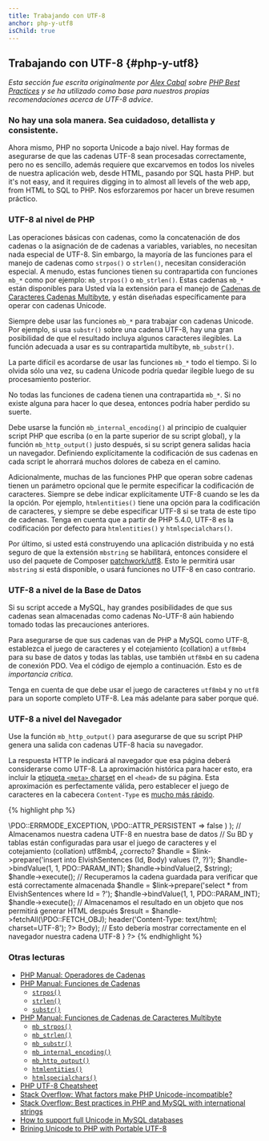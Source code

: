 ```yaml
---
title: Trabajando con UTF-8
anchor: php-y-utf8
isChild: true
---
```


## Trabajando con UTF-8 {#php-y-utf8}

_Esta sección fue escrita originalmente por [Alex Cabal](https://alexcabal.com/) sobre [PHP Best Practices](https://phpbestpractices.org/#utf-8) y se ha utilizado como base para nuestros propias recomendaciones acerca de UTF-8 advice_.

### No hay una sola manera. Sea cuidadoso, detallista y consistente.

Ahora mismo, PHP no soporta Unicode a bajo nivel. Hay formas de asegurarse de que las cadenas UTF-8 sean procesadas correctamente, pero no es sencillo, además requiere que excarvemos en todos los niveles de nuestra aplicación web, desde HTML, pasando por SQL hasta PHP. but it's not easy, and it requires digging in to almost all levels of the web app, from HTML to SQL to PHP. Nos esforzaremos por hacer un breve resumen práctico.

### UTF-8 al nivel de PHP

Las operaciones básicas con cadenas, como la concatenación de dos cadenas o la asignación de de cadenas a variables, variables, no necesitan nada especial de UTF-8. Sin embargo, la mayoría de las funciones para el manejo de cadenas como `strpos()` o `strlen()`, necesitan consideración especial. A menudo, estas funciones tienen su contrapartida con funciones `mb_*` como por ejemplo: `mb_strpos()` o `mb_strlen()`. Estas cadenas `mb_*` están disponibles para Usted vía la extensión para el manejo de [Cadenas de Caracteres Cadenas Multibyte](http://php.net/manual/es/book.mbstring.php), y están diseñadas específicamente para operar con cadenas Unicode.

Siempre debe usar las funciones `mb_*` para trabajar con cadenas Unicode. Por ejemplo, si usa `substr()` sobre una cadena UTF-8, hay una gran posibilidad de que el resultado incluya algunos caracteres ilegibles. La función adecuada a usar es su contrapartida multibyte, `mb_substr()`.

La parte difícil es acordarse de usar las funciones `mb_*` todo el tiempo. Si lo olvida sólo una vez, su cadena Unicode podría quedar ilegible luego de su procesamiento posterior.

No todas las funciones de cadena tienen una contrapartida `mb_*`. Si no existe alguna para hacer lo que desea, entonces podría haber perdido su suerte.

Debe usarse la función `mb_internal_encoding()` al principio de cualquier script PHP que escriba (o en la parte superior de su script global), y la función `mb_http_output()` justo después, si su script genera salidas hacia un navegador. Definiendo explícitamente la codificación de sus cadenas en cada script le ahorrará muchos dolores de cabeza en el camino.

Adicionalmente, muchas de las funciones PHP que operan sobre cadenas tienen un parámetro opcional que le permite especificar la codificación de caracteres. Siempre se debe indicar explícitamente UTF-8 cuando se les da la opción. Por ejemplo, `htmlentities()` tiene una opción para la codificación de caracteres, y siempre se debe especificar UTF-8 si se trata de este tipo de cadenas. Tenga en cuenta que a partir de PHP 5.4.0, UTF-8 es la codificación por defecto para `htmlentities()` y `htmlspecialchars()`.

Por último, si usted está construyendo una aplicación distribuida y no está seguro de que la extensión `mbstring` se habilitará, entonces considere el uso del paquete de Composer [patchwork/utf8](https://packagist.org/packages/patchwork/utf8). Esto le permitirá usar `mbstring` si está disponible, o usará funciones no UTF-8 en caso contrario.

### UTF-8 a nivel de la Base de Datos

Si su script accede a MySQL, hay grandes posibilidades de que sus cadenas sean almacenadas como cadenas No-UTF-8 aún habiendo tomado todas las precauciones anteriores.

Para asegurarse de que sus cadenas van de PHP a MySQL como UTF-8, establezca el juego de caracteres y el cotejamiento (collation) a `utf8mb4` para su base de datos y todas las tablas, use también `utf8mb4` en su cadena de conexión PDO. Vea el código de ejemplo a continuación. Esto es de _importancia crítica_.

Tenga en cuenta de que debe usar el juego de caracteres `utf8mb4` y no `utf8` para un soporte completo UTF-8. Lea más adelante para saber porque qué.

### UTF-8 a nivel del Navegador

Use la función `mb_http_output()` para asegurarse de que su script PHP genera una salida con cadenas UTF-8 hacia su navegador.

La respuesta HTTP le indicará al navegador que esa página deberá considerarse como UTF-8. La aproximación histórica para hacer esto, era incluir la [etiqueta `<meta>` charset](http://htmlpurifier.org/docs/enduser-utf8.html) en el `<head>` de su página. Esta aproximación es perfectamente válida, pero establecer el juego de caracteres en la cabecera `Content-Type` es [mucho más rápido](https://developers.google.com/speed/docs/best-practices/rendering#SpecifyCharsetEarly).

{% highlight php %}
<?php
// Le decimos a PHP que usaremos cadenas UTF-8 hasta el final del script
mb_internal_encoding('UTF-8');

// Le indicamos a PHP que necesitamos una salida UTF-8 hacia el navegador
mb_http_output('UTF-8');

// Nuestra cadena UTF-8 de prueba
$string = 'Êl síla erin lû e-govaned vîn.';

// Transformamos la cadena usando una función multibyte
// Observe que cortamos la cadena en un caracter NO-ASCII con propósitos de demostración
$string = mb_substr($string, 0, 15);

// Conectarse a la base de datos para almacenar la cadena transformada
// Observe el ejemplo PDO en este documento para más información
// ¡Observe el comando `set names utf8mb4`!
$link = new \PDO(
    'mysql:host=your-hostname;dbname=your-db;charset=utf8mb4',
    'your-username',
    'your-password',
    array(
        \PDO::ATTR_ERRMODE => \PDO::ERRMODE_EXCEPTION,
        \PDO::ATTR_PERSISTENT => false
    )
);

// Almacenamos nuestra cadena UTF-8 en nuestra base de datos
// Su BD y tablas están configuradas para usar el juego de caracteres y el cotejamiento (collation) utf8mb4, ¿correcto?
$handle = $link->prepare('insert into ElvishSentences (Id, Body) values (?, ?)');
$handle->bindValue(1, 1, PDO::PARAM_INT);
$handle->bindValue(2, $string);
$handle->execute();

// Recuperamos la cadena guardada para verificar que está correctamente almacenada
$handle = $link->prepare('select * from ElvishSentences where Id = ?');
$handle->bindValue(1, 1, PDO::PARAM_INT);
$handle->execute();

// Almacenamos el resultado en un objeto que nos permitirá generar HTML después
$result = $handle->fetchAll(\PDO::FETCH_OBJ);

header('Content-Type: text/html; charset=UTF-8');
?><!doctype html>
<html>
    <head>
        <meta charset="UTF-8">
        <title>Página de prueba UTF-8</title>
    </head>
    <body>
        <?php
        foreach($result as $row){
            print($row->Body);  // Esto debería mostrar correctamente en el navegador nuestra cadena UTF-8
        }
        ?>
    </body>
</html>
{% endhighlight %}

### Otras lecturas

* [PHP Manual: Operadores de Cadenas](http://php.net/manual/es/language.operators.string.php)
* [PHP Manual: Funciones de Cadenas](http://php.net/manual/es/ref.strings.php)
    * [`strpos()`](http://php.net/manual/es/function.strpos.php)
    * [`strlen()`](http://php.net/manual/es/function.strlen.php)
    * [`substr()`](http://php.net/manual/es/function.substr.php)
* [PHP Manual: Funciones de Cadenas de Caracteres Multibyte](http://php.net/manual/es/ref.mbstring.php)
    * [`mb_strpos()`](http://php.net/manual/es/function.mb-strpos.php)
    * [`mb_strlen()`](http://php.net/manual/es/function.mb-strlen.php)
    * [`mb_substr()`](http://php.net/manual/es/function.mb-substr.php)
    * [`mb_internal_encoding()`](http://php.net/manual/es/function.mb-internal-encoding.php)
    * [`mb_http_output()`](http://php.net/manual/es/function.mb-http-output.php)
    * [`htmlentities()`](http://php.net/manual/es/function.htmlentities.php)
    * [`htmlspecialchars()`](http://www.php.net/manual/es/function.htmlspecialchars.php)
* [PHP UTF-8 Cheatsheet](http://blog.loftdigital.com/blog/php-utf-8-cheatsheet)
* [Stack Overflow: What factors make PHP Unicode-incompatible?](http://stackoverflow.com/questions/571694/what-factors-make-php-unicode-incompatible)
* [Stack Overflow: Best practices in PHP and MySQL with international strings](http://stackoverflow.com/questions/140728/best-practices-in-php-and-mysql-with-international-strings)
* [How to support full Unicode in MySQL databases](http://mathiasbynens.be/notes/mysql-utf8mb4)
* [Brining Unicode to PHP with Portable UTF-8](http://www.sitepoint.com/bringing-unicode-to-php-with-portable-utf8/)